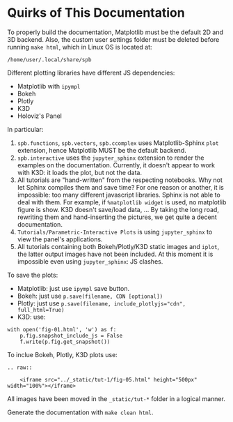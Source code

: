 # Quirks of This Documentation

To properly build the documentation, Matplotlib must be the default 2D and 3D backend. Also, the custom user settings folder must be deleted before running `make html`, which in Linux OS is located at:

```
/home/user/.local/share/spb
```

Different plotting libraries have different JS dependencies:

* Matplotlib with `ipympl`
* Bokeh
* Plotly
* K3D
* Holoviz's Panel

In particular:

1. `spb.functions`, `spb.vectors`, `spb.ccomplex` uses Matplotlib-Sphinx `plot` extension, hence Matplotlib MUST be the default backend.
2. `spb.interactive` uses the `jupyter_sphinx` extension to render the examples on the documentation. Currently, it doesn't appear to work with K3D: it loads the plot, but not the data.
3. All tutorials are "hand-written" from the respecting notebooks. Why not let Sphinx compiles them and save time? For one reason or another, it is impossible: too many different javascript libraries. Sphinx is not able to deal with them. For example, if `%matplotlib widget` is used, no matplotlib figure is show. K3D doesn't save/load data, ... By taking the long road, rewriting them and hand-inserting the pictures, we get quite a decent documentation.
4. `Tutorials/Parametric-Interactive Plots` is using `jupyter_sphinx` to view the panel's applications.
5. All tutorials containing both Bokeh/Plotly/K3D static images and `iplot`, the latter output images have not been included. At this moment it is impossible even using `jupyter_sphinx`: JS clashes.

To save the plots:
* Matplotlib: just use `ipympl` save button.
* Bokeh: just use `p.save(filename, CDN [optional])`
* Plotly: just use `p.save(filename, include_plotlyjs="cdn", full_html=True)`
* K3D: use:

```
with open('fig-01.html', 'w') as f:
    p.fig.snapshot_include_js = False
    f.write(p.fig.get_snapshot())
```

To inclue Bokeh, Plotly, K3D plots use:

```
.. raw::

    <iframe src="../_static/tut-1/fig-05.html" height="500px" width="100%"></iframe>
```

All images have been moved in the `_static/tut-*` folder in a logical manner.

Generate the documentation with `make clean html`.

